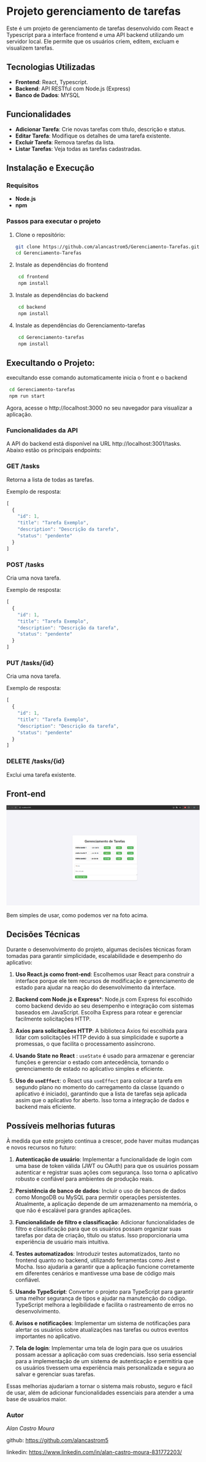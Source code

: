# Projeto gerenciamento de tarefas

Este é um projeto de gerenciamento de tarefas desenvolvido com React e Typescript para a interface frontend e uma API backend utilizando um servidor local. Ele permite que os usuários criem, editem, excluam e visualizem tarefas.

## Tecnologias Utilizadas

- **Frontend**: React, Typescript.
- **Backend**: API RESTful com Node.js (Express)
- **Banco de Dados**: MYSQL

## Funcionalidades

- **Adicionar Tarefa**: Crie novas tarefas com título, descrição e status.
- **Editar Tarefa**: Modifique os detalhes de uma tarefa existente.
- **Excluir Tarefa**: Remova tarefas da lista.
- **Listar Tarefas**: Veja todas as tarefas cadastradas.

## Instalação e Execução

### Requisitos

- **Node.js**
- **npm** 

### Passos para executar o projeto

1. Clone o repositório:
   ```bash
   git clone https://github.com/alancastrom5/Gerenciamento-Tarefas.git
   cd Gerenciamento-Tarefas
    ```

2. Instale as dependências do frontend
   ```bash
    cd frontend
    npm install
    ```
3. Instale as dependências do backend
   ```bash
    cd backend
    npm install
    ```
4. Instale as dependências do Gerenciamento-tarefas
   ```bash
    cd Gerenciamento-tarefas
    npm install
    ```
## Execultando o Projeto:
execultando esse comando automaticamente inicia o front e o backend
   ```bash
    cd Gerenciamento-tarefas
    npm run start
```

Agora, acesse o http://localhost:3000 no seu navegador para visualizar a aplicação.


### Funcionalidades da API

A API do backend está disponível na URL http://localhost:3001/tasks. Abaixo estão os principais endpoints:

### GET /tasks

Retorna a lista de todas as tarefas.

Exemplo de resposta:

```javascript
[
  {
    "id": 1,
    "title": "Tarefa Exemplo",
    "description": "Descrição da tarefa",
    "status": "pendente"
  }
]
```

### POST /tasks

 Cria uma nova tarefa.

Exemplo de resposta:

```javascript
[
  {
    "id": 1,
    "title": "Tarefa Exemplo",
    "description": "Descrição da tarefa",
    "status": "pendente"
  }
]
```

### PUT /tasks/{id}

 Cria uma nova tarefa.

Exemplo de resposta:

```javascript
[
  {
    "id": 1,
    "title": "Tarefa Exemplo",
    "description": "Descrição da tarefa",
    "status": "pendente"
  }
]
```

### DELETE /tasks/{id}
Exclui uma tarefa existente.


## Front-end

![alt text](image.png)

Bem simples de usar, como podemos ver na foto acima.


## Decisões Técnicas

Durante o desenvolvimento do projeto, algumas decisões técnicas foram tomadas para garantir simplicidade, escalabilidade e desempenho do aplicativo:

1. **Uso React.js como front-end**: Escolhemos usar React para construir a interface porque ele tem recursos de modificação e gerenciamento de estado para ajudar na reação do desenvolvimento da interface.

2. **Backend com Node.js e Express***: Node.js com Express foi escolhido como backend devido ao seu desempenho e integração com sistemas baseados em JavaScript. Escolha Express para rotear e gerenciar facilmente solicitações HTTP.

3. **Axios para solicitações HTTP**: A biblioteca Axios foi escolhida para lidar com solicitações HTTP devido à sua simplicidade e suporte a promessas, o que facilita o processamento assíncrono.

4. **Usando State no React** : `useState` é usado para armazenar e gerenciar funções e gerenciar o estado com antecedência, tornando o gerenciamento de estado no aplicativo simples e eficiente.

5. **Uso do `useEffect`**: o React usa `useEffect` para colocar a tarefa em segundo plano no momento do carregamento da classe (quando o aplicativo é iniciado), garantindo que a lista de tarefas seja aplicada assim que o aplicativo for aberto. Isso torna a integração de dados e backend mais eficiente.



 
## Possíveis melhorias futuras

À medida que este projeto continua a crescer, pode haver muitas mudanças e novos recursos no futuro:

1. **Autenticação de usuário**: Implementar a funcionalidade de login com uma base de token válida (JWT ou OAuth) para que os usuários possam autenticar e registrar suas ações com segurança. Isso torna o aplicativo robusto e confiável para ambientes de produção reais.

2. **Persistência de banco de dados**: Incluir o uso de bancos de dados como MongoDB ou MySQL para permitir operações persistentes. Atualmente, a aplicação depende de um armazenamento na memória, o que não é escalável para grandes aplicações.

3. **Funcionalidade de filtro e classificação**: Adicionar funcionalidades de filtro e classificação para que os usuários possam organizar suas tarefas por data de criação, título ou status. Isso proporcionaria uma experiência de usuário mais intuitiva.


4. **Testes automatizados**: Introduzir testes automatizados, tanto no frontend quanto no backend, utilizando ferramentas como Jest e Mocha. Isso ajudaria a garantir que a aplicação funcione corretamente em diferentes cenários e mantivesse uma base de código mais confiável.

5. **Usando TypeScript**: Converter o projeto para TypeScript para garantir uma melhor segurança de tipos e ajudar na manutenção do código. TypeScript melhora a legibilidade e facilita o rastreamento de erros no desenvolvimento.

6. **Avisos e notificações**: Implementar um sistema de notificações para alertar os usuários sobre atualizações nas tarefas ou outros eventos importantes no aplicativo.

6. **Tela de login**: Implementar uma tela de login para que os usuários possam acessar a aplicação com suas credenciais. Isso seria essencial para a implementação de um sistema de autenticação e permitiria que os usuários tivessem uma experiência mais personalizada e segura ao salvar e gerenciar suas tarefas.

Essas melhorias ajudariam a tornar o sistema mais robusto, seguro e fácil de usar, além de adicionar funcionalidades essenciais para atender a uma base de usuários maior.




### Autor

*Alan Castro Moura*

github: https://github.com/alancastrom5

linkedin: https://www.linkedin.com/in/alan-castro-moura-831772203/
